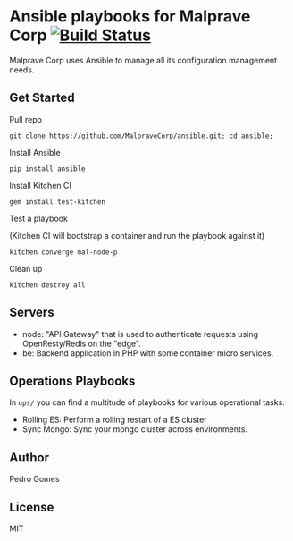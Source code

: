 # Ansible playbooks for Malprave Corp   [![Build Status][buildstatus]][circleci]

Malprave Corp uses Ansible to manage all its configuration management needs.

## Get Started
Pull repo
```
git clone https://github.com/MalpraveCorp/ansible.git; cd ansible;
```
Install Ansible
```
pip install ansible
```
Install Kitchen CI
```
gem install test-kitchen
```
Test a playbook

(Kitchen CI will bootstrap a container and run the playbook against it)
```
kitchen converge mal-node-p
```
Clean up
```
kitchen destroy all
```
## Servers

 - node: "API Gateway" that is used to authenticate requests using OpenResty/Redis on the "edge".
 - be: Backend application in PHP with some container micro services.

## Operations Playbooks
In `ops/` you can find a multitude of playbooks for various operational tasks.

 - Rolling ES: Perform a rolling restart of a ES cluster
 - Sync Mongo: Sync your mongo cluster across environments.

## Author

Pedro Gomes

## License

MIT

[buildstatus]: https://circleci.com/gh/MalpraveCorp/ansible/tree/master.svg?style=shield
[circleci]: https://circleci.com/gh/MalpraveCorp/ansible
